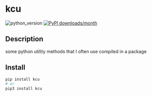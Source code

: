 # kcu
![python_version](https://img.shields.io/static/v1?label=Python&message=3.5%20|%203.6%20|%203.7&color=blue) [![PyPI downloads/month](https://img.shields.io/pypi/dm/kcu?logo=pypi&logoColor=white)](https://pypi.python.org/pypi/kcu)

## Description
some python utility methods that I often use compiled in a package

## Install
~~~~bash
pip install kcu
# or
pip3 install kcu
~~~~